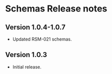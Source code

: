 # Schemas Release notes

## Version 1.0.4-1.0.7

- Updated RSM-021 schemas.

## Version 1.0.3

- Initial release.
